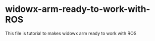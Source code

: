 # widowx-arm-ready-to-work-with-ROS
This file is tutorial to makes widowx arm ready to work with ROS
